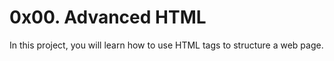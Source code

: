 # 0x00. Advanced HTML
In this project, you will learn how to use HTML tags to structure a web page.

